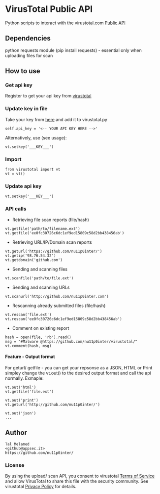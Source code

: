 VirusTotal Public API
==========
Python scripts to interact with the virustotal.com [Public API](https://www.virustotal.com/en/documentation/public-api/)

## Dependencies
python requests module (pip install requests) - essential only when uploading files for scan

## How to use
### Get api key
Register to get your api key from [virustotal](https://www.virustotal.com)
### Update key in file
Take your key from [here](https://www.virustotal.com/en/user/appsec/apikey/) and add it to virustotal.py
```
self.api_key = '<-- YOUR API KEY HERE -->'
```
Alternatively, use (see usage): 
```
vt.setkey('___KEY___')
```

### Import 
``` 
from virustotal import vt
vt = vt()
```

### Update api key
```
vt.setkey('___KEY___')
```

### API calls
* Retrieving file scan reports (file/hash)
```
vt.getfile('path/to/filename.ext')
vt.getfile('ee0fc30726c6dc1ef9ed15809c58d2bb438456ab')
```

* Retrieving URL/IP/Domain scan reports
```
vt.geturl('https://github.com/nu11p0inter/')
vt.getip('98.76.54.32')
vt.getdomain('github.com')
```

* Sending and scanning files
```
vt.scanfile('path/to/file.ext')
```

* Sending and scanning URLs
```
vt.scanurl('http://github.com/nu11p0inter.com')
```

* Rescanning already submitted files (file/hash)
```
vt.rescan('file.ext')
vt.rescan('ee0fc30726c6dc1ef9ed15809c58d2bb438456ab')
```

* Comment on existing report
```
hash = open(file, 'rb').read()
msg = "#Malware @https://github.com/nu11p0inter/virustotal/"
vt.comment(hash, msg)
```

#### Feature - Output format
For geturl/ getfile - you can get your repsonse as a JSON, HTML or Print
simpley change the vt.out() to the desired output format and call the api normally. Exmaple:
```
vt.out('html')
vt.getfile('file.ext')

vt.out('print')
vt.geturl('http://github.com/nu11p0inter/')

vt.out('json')
...
```

## Author
```
Tal Melamed 
<github@appsec.it>
https://github.com/nu11p0inter/
```

### License
By using the upload/ scan API, you consent to virustotal [Terms of Service](https://www.virustotal.com/en/about/terms-of-service/)
and allow VirusTotal to share this file with the security community. See virustotal [Privacy Policy](https://www.virustotal.com/en/about/privacy/) for details.
